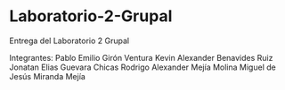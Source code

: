 # Laboratorio-2-Grupal

Entrega del Laboratorio 2 Grupal

Integrantes:
Pablo Emilio Girón Ventura
Kevin Alexander Benavides Ruiz
Jonatan Elias Guevara Chicas
Rodrigo Alexander Mejía Molina
Miguel de Jesús Miranda Mejía
